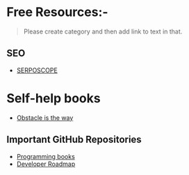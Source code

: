 # Free Resources:- 
> Please create category and then add link to text in that.

## SEO

* [SERPOSCOPE](https://serposcope.serphacker.com/en/)

# Self-help books

* [Obstacle is the way](https://icrrd.com/media/16-05-2021-051456The-Obstacle-Is-the-Way.pdf)

## Important GitHub Repositories

* [Programming books](https://github.com/EbookFoundation/free-programming-books)
* [Developer Roadmap](https://github.com/kamranahmedse/developer-roadmap)
